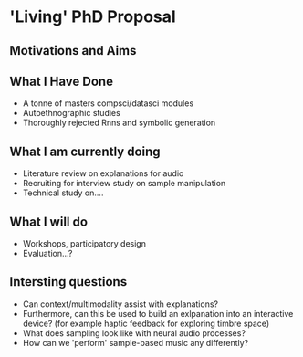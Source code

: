 # 'Living' PhD Proposal

## Motivations and Aims

## What I Have Done
- A tonne of masters compsci/datasci modules
- Autoethnographic studies
- Thoroughly rejected Rnns and symbolic generation

## What I am currently doing
- Literature review on explanations for audio
- Recruiting for interview study on sample manipulation
- Technical study on....

## What I will do
- Workshops, participatory design
- Evaluation...?

## Intersting questions
- Can context/multimodality assist with explanations? 
- Furthermore, can this be used to build an exlpanation into an interactive device? (for example haptic feedback for exploring timbre space)
- What does sampling look like with neural audio processes?
- How can we 'perform' sample-based music any differently?